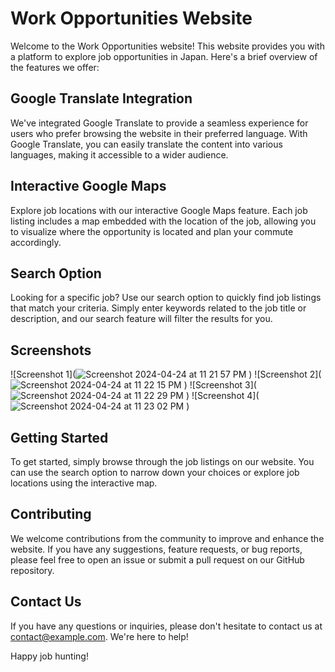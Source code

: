 # Work Opportunities Website

Welcome to the Work Opportunities website! This website provides you with a platform to explore job opportunities in Japan. Here's a brief overview of the features we offer:

## Google Translate Integration

We've integrated Google Translate to provide a seamless experience for users who prefer browsing the website in their preferred language. With Google Translate, you can easily translate the content into various languages, making it accessible to a wider audience.

## Interactive Google Maps

Explore job locations with our interactive Google Maps feature. Each job listing includes a map embedded with the location of the job, allowing you to visualize where the opportunity is located and plan your commute accordingly.

## Search Option

Looking for a specific job? Use our search option to quickly find job listings that match your criteria. Simply enter keywords related to the job title or description, and our search feature will filter the results for you.

## Screenshots

![Screenshot 1](![Screenshot 2024-04-24 at 11 21 57 PM](https://github.com/ashu6530/job-finder/assets/82864661/4042c9fe-553a-4809-b322-76a0808f733e)
)
![Screenshot 2](![Screenshot 2024-04-24 at 11 22 15 PM](https://github.com/ashu6530/job-finder/assets/82864661/3c753cfb-978c-41c4-961f-d89d6b5ead7b)
)
![Screenshot 3](![Screenshot 2024-04-24 at 11 22 29 PM](https://github.com/ashu6530/job-finder/assets/82864661/52685df9-d641-4c4a-bd6f-d10a4528e650)
)
![Screenshot 4](![Screenshot 2024-04-24 at 11 23 02 PM](https://github.com/ashu6530/job-finder/assets/82864661/4b16b03c-fff4-41e0-9a3c-3e2d626285fb)
)

## Getting Started

To get started, simply browse through the job listings on our website. You can use the search option to narrow down your choices or explore job locations using the interactive map.

## Contributing

We welcome contributions from the community to improve and enhance the website. If you have any suggestions, feature requests, or bug reports, please feel free to open an issue or submit a pull request on our GitHub repository.

## Contact Us

If you have any questions or inquiries, please don't hesitate to contact us at [contact@example.com](mailto:contact@example.com). We're here to help!

Happy job hunting!

